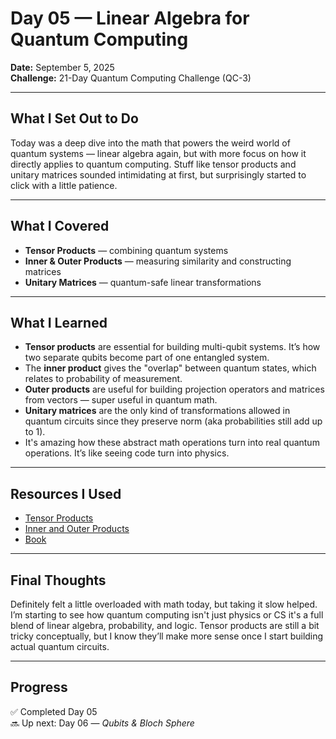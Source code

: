 # Day 05 — Linear Algebra for Quantum Computing  
**Date:** September 5, 2025  
**Challenge:** 21-Day Quantum Computing Challenge (QC-3)

---

## What I Set Out to Do  
Today was a deep dive into the math that powers the weird world of quantum systems — linear algebra again, but with more focus on how it directly applies to quantum computing. Stuff like tensor products and unitary matrices sounded intimidating at first, but surprisingly started to click with a little patience.

---

## What I Covered  
- **Tensor Products** — combining quantum systems  
- **Inner & Outer Products** — measuring similarity and constructing matrices  
- **Unitary Matrices** — quantum-safe linear transformations

---

## What I Learned  
- **Tensor products** are essential for building multi-qubit systems. It’s how two separate qubits become part of one entangled system.  
- The **inner product** gives the "overlap" between quantum states, which relates to probability of measurement.  
- **Outer products** are useful for building projection operators and matrices from vectors — super useful in quantum math.  
- **Unitary matrices** are the only kind of transformations allowed in quantum circuits since they preserve norm (aka probabilities still add up to 1).  
- It's amazing how these abstract math operations turn into real quantum operations. It’s like seeing code turn into physics.

---

## Resources I Used  
- [Tensor Products](https://www.youtube.com/watch?v=t4x7dQZINLI)  
- [Inner and Outer Products](https://www.youtube.com/watch?v=xnlH_UVAdfI)
- [Book](https://qubit.guide/1-quantum-interference)

---

## Final Thoughts  
Definitely felt a little overloaded with math today, but taking it slow helped. I’m starting to see how quantum computing isn't just physics or CS it's a full blend of linear algebra, probability, and logic. Tensor products are still a bit tricky conceptually, but I know they’ll make more sense once I start building actual quantum circuits.

---

## Progress  
✅ Completed Day 05  
🔜 Up next: Day 06 — *Qubits & Bloch Sphere*
